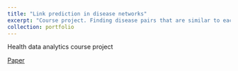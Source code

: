 ```yaml
---
title: "Link prediction in disease networks"
excerpt: "Course project. Finding disease pairs that are similar to each other"
collection: portfolio
---
```


Health data analytics course project

[Paper](http://HankyuJang.github.io/files/course_project/2019_05_health_data_analytics.pdf)

